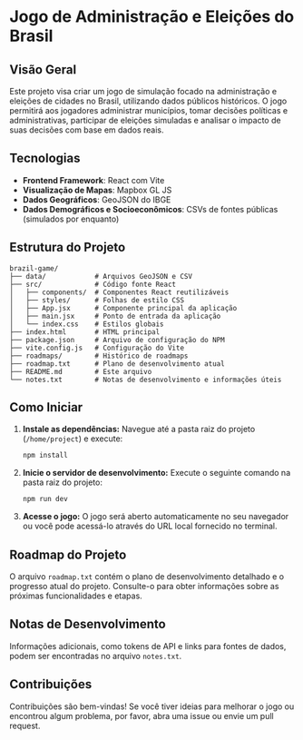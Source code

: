 # Jogo de Administração e Eleições do Brasil

## Visão Geral

Este projeto visa criar um jogo de simulação focado na administração e eleições de cidades no Brasil, utilizando dados públicos históricos. O jogo permitirá aos jogadores administrar municípios, tomar decisões políticas e administrativas, participar de eleições simuladas e analisar o impacto de suas decisões com base em dados reais.

## Tecnologias

- **Frontend Framework**: React com Vite
- **Visualização de Mapas**: Mapbox GL JS
- **Dados Geográficos**: GeoJSON do IBGE
- **Dados Demográficos e Socioeconômicos**: CSVs de fontes públicas (simulados por enquanto)

## Estrutura do Projeto

```
brazil-game/
├── data/            # Arquivos GeoJSON e CSV
├── src/             # Código fonte React
│   ├── components/  # Componentes React reutilizáveis
│   ├── styles/      # Folhas de estilo CSS
│   ├── App.jsx      # Componente principal da aplicação
│   ├── main.jsx     # Ponto de entrada da aplicação
│   └── index.css    # Estilos globais
├── index.html       # HTML principal
├── package.json     # Arquivo de configuração do NPM
├── vite.config.js   # Configuração do Vite
├── roadmaps/        # Histórico de roadmaps
├── roadmap.txt      # Plano de desenvolvimento atual
├── README.md        # Este arquivo
└── notes.txt        # Notas de desenvolvimento e informações úteis
```

## Como Iniciar

1. **Instale as dependências:**
   Navegue até a pasta raiz do projeto (`/home/project`) e execute:
   ```sh
   npm install
   ```

2. **Inicie o servidor de desenvolvimento:**
   Execute o seguinte comando na pasta raiz do projeto:
   ```sh
   npm run dev
   ```

3. **Acesse o jogo:**
   O jogo será aberto automaticamente no seu navegador ou você pode acessá-lo através do URL local fornecido no terminal.

## Roadmap do Projeto

O arquivo `roadmap.txt` contém o plano de desenvolvimento detalhado e o progresso atual do projeto. Consulte-o para obter informações sobre as próximas funcionalidades e etapas.

## Notas de Desenvolvimento

Informações adicionais, como tokens de API e links para fontes de dados, podem ser encontradas no arquivo `notes.txt`.

## Contribuições

Contribuições são bem-vindas! Se você tiver ideias para melhorar o jogo ou encontrou algum problema, por favor, abra uma issue ou envie um pull request.
